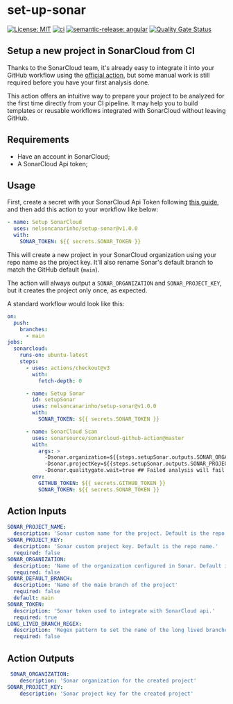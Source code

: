 # set-up-sonar

[![License: MIT](https://img.shields.io/badge/License-MIT-yellow.svg)](https://opensource.org/licenses/MIT)
[![ci](https://github.com/nelsoncanarinho/renewed-typescript-action/actions/workflows/main.yml/badge.svg)](https://github.com/nelsoncanarinho/renewed-typescript-action/actions/workflows/main.yml)
[![semantic-release: angular](https://img.shields.io/badge/semantic--release-angular-e10079?logo=semantic-release)](https://github.com/semantic-release/semantic-release)
[![Quality Gate Status](https://sonarcloud.io/api/project_badges/measure?project=setup-sonar-action&metric=alert_status)](https://sonarcloud.io/summary/new_code?id=setup-sonar-action)

## Setup a new project in SonarCloud from CI

Thanks to the SonarCloud team, it's already easy to integrate it into your GitHub workflow using the [official action](https://github.com/SonarSource/sonarcloud-github-action), but some manual work is still required before you have your first analysis done.

This action offers an intuitive way to prepare your project to be analyzed for the first time directly from your CI pipeline. It may help you to build templates or reusable workflows integrated with SonarCloud without leaving GitHub.

## Requirements

- Have an account in SonarCloud;
- A SonarCloud Api token;

## Usage

First, create a secret with your SonarCloud Api Token following [this guide](https://docs.github.com/en/actions/security-guides/encrypted-secrets#creating-encrypted-secrets-for-a-repository), and then add this action to your workflow like below:

```yml
- name: Setup SonarCloud
  uses: nelsoncanarinho/setup-sonar@v1.0.0
  with:
    SONAR_TOKEN: ${{ secrets.SONAR_TOKEN }}
```

This will create a new project in your SonarCloud organization using your repo name as the project key. It'll also rename Sonar's default branch to match the GitHub default (`main`).

The action will always output a `SONAR_ORGANIZATION` and `SONAR_PROJECT_KEY`, but it creates the project only once, as expected.

A standard workflow would look like this:

```yml
on:
  push:
    branches:
      - main
jobs:
  sonarcloud:
    runs-on: ubuntu-latest
    steps:
      - uses: actions/checkout@v3
        with:
          fetch-depth: 0

      - name: Setup Sonar
        id: setupSonar
        uses: nelsoncanarinho/setup-sonar@v1.0.0
        with:
          SONAR_TOKEN: ${{ secrets.SONAR_TOKEN }}

      - name: SonarCloud Scan
        uses: sonarsource/sonarcloud-github-action@master
        with:
          args: >
            -Dsonar.organization=${{steps.setupSonar.outputs.SONAR_ORGANIZATION}}
            -Dsonar.projectKey=${{steps.setupSonar.outputs.SONAR_PROJECT_KEY}}
            -Dsonar.qualitygate.wait=true ## Failed analysis will fail the action
        env:
          GITHUB_TOKEN: ${{ secrets.GITHUB_TOKEN }}
          SONAR_TOKEN: ${{ secrets.SONAR_TOKEN }}
```

## Action Inputs

```yml
SONAR_PROJECT_NAME:
  description: 'Sonar custom name for the project. Default is the repo name.'
SONAR_PROJECT_KEY:
  description: 'Sonar custom project key. Default is the repo name.'
  required: false
SONAR_ORGANIZATION:
  description: 'Name of the organization configured in Sonar. Default is the repo owner. Be aware that your SONAR_TOKEN must have privileges to create projects in the provided organization.'
  required: false
SONAR_DEFAULT_BRANCH:
  description: 'Name of the main branch of the project'
  required: false
  default: main
SONAR_TOKEN:
  description: 'Sonar token used to integrate with SonarCloud api.'
  required: true
LONG_LIVED_BRANCH_REGEX:
  description: 'Regex pattern to set the name of the long lived branches. Defaults to "{branch|release)-.*"'
  required: false
```

## Action Outputs

```yml
 SONAR_ORGANIZATION:
    description: 'Sonar organization for the created project'
SONAR_PROJECT_KEY:
    description: 'Sonar project key for the created project'
```
